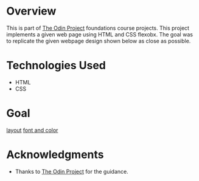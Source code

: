 # Overview
This is part of [The Odin Project](https://www.theodinproject.com/dashboard) foundations course projects.
This project implements a given web page using HTML and CSS flexobx. The goal was to replicate the given webpage design shown below as close as possible.

# Technologies Used
- HTML
- CSS

# Goal
[layout](https://cdn.statically.io/gh/TheOdinProject/curriculum/81a5d553f4073e593d23a6ab00d50eef8620796d/foundations/html_css/project/imgs/01.png)
[font and color](https://cdn.statically.io/gh/TheOdinProject/curriculum/a38403e7d81cc8305af16ac48985cfbde87834d6/foundations/html_css/flexbox/project-landing-page/imgs/02.png)

# Acknowledgments
- Thanks to [The Odin Project](https://www.theodinproject.com/dashboard) for the guidance.